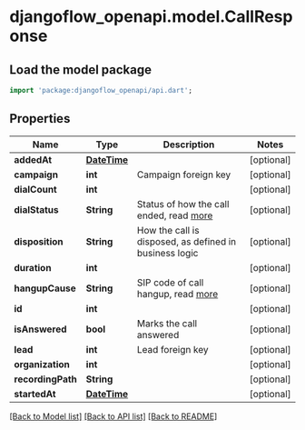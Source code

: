 # djangoflow_openapi.model.CallResponse

## Load the model package
```dart
import 'package:djangoflow_openapi/api.dart';
```

## Properties
Name | Type | Description | Notes
------------ | ------------- | ------------- | -------------
**addedAt** | [**DateTime**](DateTime.md) |  | [optional] 
**campaign** | **int** | Campaign foreign key | [optional] 
**dialCount** | **int** |  | [optional] 
**dialStatus** | **String** | Status of how the call ended, read [more](https://www.voip-info.org/asterisk-variable-dialstatus/) | [optional] 
**disposition** | **String** | How the call is disposed, as defined in business logic | [optional] 
**duration** | **int** |  | [optional] 
**hangupCause** | **String** | SIP code of call hangup, read [more](https://www.voip-info.org/asterisk-variable-hangupcause/) | [optional] 
**id** | **int** |  | [optional] 
**isAnswered** | **bool** | Marks the call answered | [optional] 
**lead** | **int** | Lead foreign key | [optional] 
**organization** | **int** |  | [optional] 
**recordingPath** | **String** |  | [optional] 
**startedAt** | [**DateTime**](DateTime.md) |  | [optional] 

[[Back to Model list]](../README.md#documentation-for-models) [[Back to API list]](../README.md#documentation-for-api-endpoints) [[Back to README]](../README.md)


